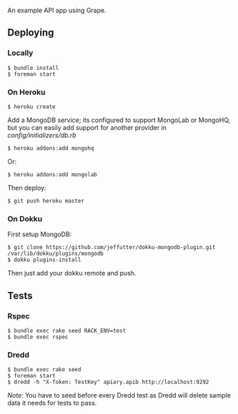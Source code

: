 An example API app using Grape.

## Deploying

### Locally

    $ bundle install
    $ foreman start

### On Heroku

    $ heroku create

Add a MongoDB service; its configured to support MongoLab or MongoHQ, but you can easily add support for another provider in 
_config/initializers/db.rb_

    $ heroku addons:add mongohq

Or:

    $ heroku addons:add mongolab

Then deploy:

    $ git push heroku master

### On Dokku

First setup MongoDB:

    $ git clone https://github.com/jeffutter/dokku-mongodb-plugin.git /var/lib/dokku/plugins/mongodb
    $ dokku plugins-install

Then just add your dokku remote and push.

## Tests

### Rspec

    $ bundle exec rake seed RACK_ENV=test
    $ bundle exec rspec

### Dredd

    $ bundle exec rake seed 
    $ foreman start
    $ dredd -h "X-Token: TestKey" apiary.apib http://localhost:9292

*Note:* You have to seed before every Dredd test as Dredd will delete sample data it needs for tests to pass. 

